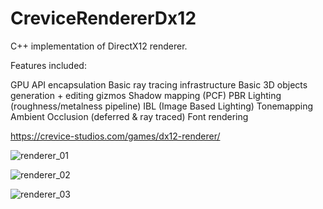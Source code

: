 # CreviceRendererDx12

C++ implementation of DirectX12 renderer.

Features included:

GPU API encapsulation
Basic ray tracing infrastructure
Basic 3D objects generation + editing gizmos
Shadow mapping (PCF)
PBR Lighting (roughness/metalness pipeline)
IBL (Image Based Lighting)
Tonemapping
Ambient Occlusion (deferred & ray traced)
Font rendering

https://crevice-studios.com/games/dx12-renderer/

![renderer_01](https://github.com/kadejsan/CreviceRendererDx12/assets/13102375/e46770de-2cf5-44aa-b14d-96538a790174)

![renderer_02](https://github.com/kadejsan/CreviceRendererDx12/assets/13102375/be036125-ecf3-48a0-97f8-853d50115b80)

![renderer_03](https://github.com/kadejsan/CreviceRendererDx12/assets/13102375/bdc5126e-6eca-46e2-bcbd-2f0074af8b45)
